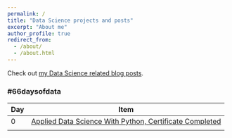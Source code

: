 ```yaml
---
permalink: /
title: "Data Science projects and posts"
excerpt: "About me"
author_profile: true
redirect_from: 
  - /about/
  - /about.html
---
```


Check out [my Data Science related blog posts](https://datasciencenow.ca/year-archive/). 

### #66daysofdata

| Day | Item                                                                        |
| ----| --------------------------------------------------------------------------- |
|  0  | [Applied Data Science With Python, Certificate Completed](https://datasciencenow.ca/datascience/post-0-Day-0-applied-data-scienece-certificate-and-course/)                 |
|     |   									                                        |

